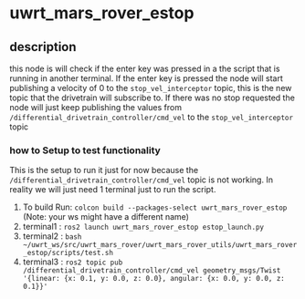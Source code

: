 # uwrt_mars_rover_estop

##  description
this node is will check if the enter key was pressed in a the script that is running in another terminal. If the enter key is pressed the node will         start publishing a velocity of 0 to the `stop_vel_interceptor` topic, this is the new topic that the drivetrain will subscribe to. If there was no stop 
requested the node will just keep publishing the values from `/differential_drivetrain_controller/cmd_vel` to the `stop_vel_interceptor` topic 


  
### how to Setup to test functionality 

This is the setup to run it just for now because the `/differential_drivetrain_controller/cmd_vel` topic is not working.
In reality we will just need 1 terminal just to run the script.

1. To build Run: `colcon build --packages-select uwrt_mars_rover_estop` (Note: your ws might have a different name)
2. terminal1 : `ros2 launch uwrt_mars_rover_estop estop_launch.py`
3. terminal2 : `bash ~/uwrt_ws/src/uwrt_mars_rover/uwrt_mars_rover_utils/uwrt_mars_rover_estop/scripts/test.sh` 
4. terminal3 : `ros2 topic pub /differential_drivetrain_controller/cmd_vel geometry_msgs/Twist '{linear: {x: 0.1, y: 0.0, z: 0.0}, angular: {x: 0.0, y: 0.0, z: 0.1}}'`
